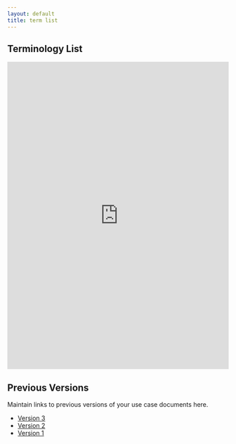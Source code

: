 ```yaml
---
layout: default
title: term list
---
```


## Terminology List

<iframe src="https://docs.google.com/spreadsheets/d/1jQWMarTyPIKzu4Tx8ILzN0uAzevkNs4W/pubhtml" style="width: 100%;height: 700px;border: none;"></iframe>

## Previous Versions

<p class="message-highlight">Maintain links to previous versions of your use case documents here.</p>

- [Version 3](files/termlist.xlsx)
- [Version 2](files/termlist.xlsx)
- [Version 1](files/termlist.xlsx)
